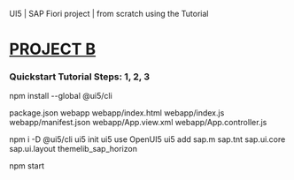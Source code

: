 UI5 | SAP Fiori project | from scratch using the Tutorial

# [PROJECT B](https://ashuksu.github.io/project_b/)

### Quickstart Tutorial Steps: 1, 2, 3

npm install --global @ui5/cli

package.json
webapp
webapp/index.html
webapp/index.js
webapp/manifest.json
webapp/App.view.xml
webapp/App.controller.js

npm i -D @ui5/cli
ui5 init
ui5 use OpenUI5
ui5 add sap.m sap.tnt sap.ui.core sap.ui.layout themelib_sap_horizon

npm start

